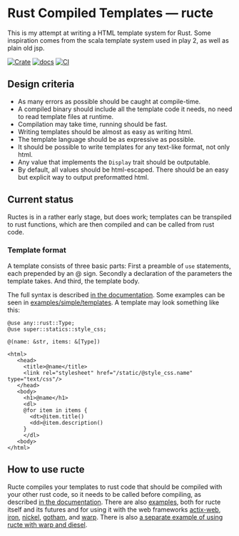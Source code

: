 # Rust Compiled Templates — ructe

This is my attempt at writing a HTML template system for Rust.
Some inspiration comes from the scala template system used in play 2,
as well as plain old jsp.

[![Crate](https://meritbadge.herokuapp.com/ructe)](https://crates.io/crates/ructe)
[![docs](https://docs.rs/ructe/badge.svg)](https://docs.rs/ructe)
[![CI](https://github.com/kaj/ructe/workflows/CI/badge.svg)](https://github.com/kaj/ructe/actions)


## Design criteria

* As many errors as possible should be caught at compile-time.
* A compiled binary should include all the template code it needs,
  no need to read template files at runtime.
* Compilation may take time, running should be fast.
* Writing templates should be almost as easy as writing html.
* The template language should be as expressive as possible.
* It should be possible to write templates for any text-like format,
  not only html.
* Any value that implements the `Display` trait should be outputable.
* By default, all values should be html-escaped.  There should be an
  easy but explicit way to output preformatted html.

## Current status

Ructes is in a rather early stage, but does work;
templates can be transpiled to rust functions, which are then compiled
and can be called from rust code.

### Template format

A template consists of three basic parts:
First a preamble of `use` statements, each prepended by an @ sign.
Secondly a declaration of the parameters the template takes.
And third, the template body.

The full syntax is described [in the documentation](https://docs.rs/ructe/).
Some examples can be seen in
[examples/simple/templates](examples/simple/templates).
A template may look something like this:

```
@use any::rust::Type;
@use super::statics::style_css;

@(name: &str, items: &[Type])

<html>
   <head>
     <title>@name</title>
     <link rel="stylesheet" href="/static/@style_css.name" type="text/css"/>
   </head>
   <body>
     <h1>@name</h1>
     <dl>
     @for item in items {
       <dt>@item.title()
       <dd>@item.description()
     }
     </dl>
   <body>
</html>
```

## How to use ructe

Ructe compiles your templates to rust code that should be compiled with
your other rust code, so it needs to be called before compiling,
as described [in the documentation](https://docs.rs/ructe/).
There are also [examples](examples),
both for ructe itself and its futures and for using it with the web
frameworks [actix-web](examples/actix),
[iron](examples/iron), [nickel](examples/nickel),
[gotham](examples/gotham), and [warp](examples/warp02).
There is also [a separate example of using ructe with warp and
diesel](https://github.com/kaj/warp-diesel-ructe-sample).
